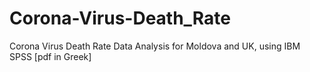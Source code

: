 # Corona-Virus-Death_Rate
Corona Virus Death Rate Data Analysis for Moldova and UK, using IBM SPSS [pdf in Greek] 

